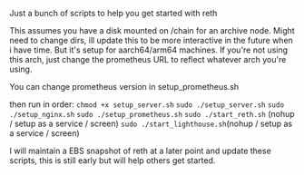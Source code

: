 Just a bunch of scripts to help you get started with reth

This assumes you have a disk mounted on /chain for an archive node. Might need to change dirs, ill update this to be more interactive in the future when i have time. But it's setup for aarch64/arm64 machines. If you're not using this arch, just change the prometheus URL to reflect whatever arch you're using. 

You can change prometheus version in setup_prometheus.sh

then run in order:
`chmod +x setup_server.sh`
`sudo ./setup_server.sh`
`sudo ./setup_nginx.sh`
`sudo ./setup_prometheus.sh`
`sudo ./start_reth.sh` (nohup / setup as a service / screen)
`sudo ./start_lighthouse.sh`(nohup / setup as a service / screen)

I will maintain a EBS snapshot of reth at a later point and update these scripts, this is still early but will help others get started.